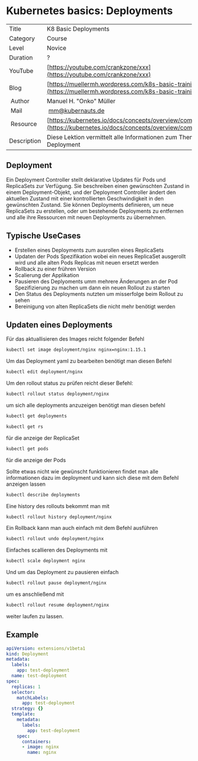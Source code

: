 # Kubernetes basics: Deployments

|||
|---|---|
| Title | K8 Basic Deployments |
| Category | Course |
| Level | Novice |
| Duration | ? |
| YouTube | [https://youtube.com/crankzone/xxx](https://youtube.com/crankzone/xxx) |
| Blog | [https://muellermh.wordpress.com/k8s-basic-training-etcd](https://muellermh.wordpress.com/k8s-basic-training-etcd)  |
| Author | Manuel H. "Onko" Müller |
| Mail | mm@kubernauts.de |
| Resource | [https://kubernetes.io/docs/concepts/overview/components/](https://kubernetes.io/docs/concepts/overview/components/) |
| Description | Diese Lektion vermittelt alle Informationen zum Thema Deployment |

## Deployment

Ein Deployment Controller stellt deklarative Updates für Pods und ReplicaSets zur Verfügung.
Sie beschreiben einen gewünschten Zustand in einem Deployment-Objekt, und der Deployment Controller ändert den aktuellen Zustand mit einer kontrollierten Geschwindigkeit in den gewünschten Zustand. Sie können Deployments definieren, um neue ReplicaSets zu erstellen, oder um bestehende Deployments zu entfernen und alle ihre Ressourcen mit neuen Deployments zu übernehmen.

## Typische UseCases

- Erstellen eines Deployments zum ausrollen eines ReplicaSets
- Updaten der Pods Spezifikation wobei ein neues ReplicaSet ausgerollt wird und alle alten Pods Replicas mit neuen ersetzt werden
- Rollback zu einer frühren Version
- Scalierung der Applikation
- Pausieren des Deplyoments umm mehrere Änderungen an der Pod Spezifizierung zu machen um dann ein neuen Rollout zu starten
- Den Status des Deployments nutzten um misserfolge beim Rollout zu sehen
- Bereinigung von alten ReplicaSets die nicht mehr benötigt werden

## Updaten eines Deployments

Für das aktuallisieren des Images reicht folgender Befehl

```bash
kubectl set image deployment/nginx nginx=nginx:1.15.1
```

Um das Deployment yaml zu bearbeiten benötigt man diesen Befehl

```bash
kubectl edit deployment/nginx
```

Um den rollout status zu prüfen reicht dieser Befehl:

```bash
kubectl rollout status deployment/nginx
```

um sich alle deployments anzuzeigen benötigt man diesen befehl

```bash
kubectl get deployments
```

```bash
kubectl get rs
```

 für die anzeige der ReplicaSet

```bash
kubectl get pods
```

für die anzeige der Pods

Sollte etwas nicht wie gewünscht funktionieren findet man alle informationen dazu im deployment und kann sich diese mit dem Befehl anzeigen lassen

```bash
kubectl describe deployments
```

Eine history des rollouts bekommt man mit

```bash
kubectl rollout history deployment/nginx
```

Ein Rollback kann man auch einfach mit dem Befehl ausführen

```bash
kubectl rollout undo deployment/nginx
```

Einfaches scallieren des Deployments mit

```bash
kubectl scale deployment nginx
```

Und um das Deployment zu pausieren einfach  

```bash
kubectl rollout pause deployment/nginx
```

um es anschließend mit

```bash
kubectl rollout resume deployment/nginx
```

weiter laufen zu lassen.

## Example

```yaml
apiVersion: extensions/v1beta1
kind: Deployment
metadata:
  labels:
    app: test-deployment
  name: test-deployment
spec:
  replicas: 1
  selector:
    matchLabels:
      app: test-deployment
  strategy: {}
  template:
    metadata:
      labels:
        app: test-deployment
    spec:
      containers:
      - image: nginx
        name: nginx
```